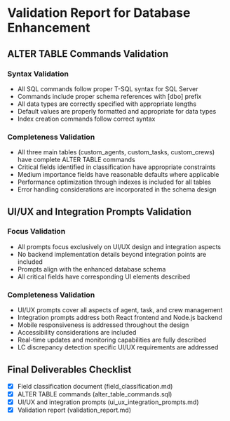 # Validation Report for Database Enhancement

## ALTER TABLE Commands Validation

### Syntax Validation
- All SQL commands follow proper T-SQL syntax for SQL Server
- Commands include proper schema references with [dbo] prefix
- All data types are correctly specified with appropriate lengths
- Default values are properly formatted and appropriate for data types
- Index creation commands follow correct syntax

### Completeness Validation
- All three main tables (custom_agents, custom_tasks, custom_crews) have complete ALTER TABLE commands
- Critical fields identified in classification have appropriate constraints
- Medium importance fields have reasonable defaults where applicable
- Performance optimization through indexes is included for all tables
- Error handling considerations are incorporated in the schema design

## UI/UX and Integration Prompts Validation

### Focus Validation
- All prompts focus exclusively on UI/UX design and integration aspects
- No backend implementation details beyond integration points are included
- Prompts align with the enhanced database schema
- All critical fields have corresponding UI elements described

### Completeness Validation
- UI/UX prompts cover all aspects of agent, task, and crew management
- Integration prompts address both React frontend and Node.js backend
- Mobile responsiveness is addressed throughout the design
- Accessibility considerations are included
- Real-time updates and monitoring capabilities are fully described
- LC discrepancy detection specific UI/UX requirements are addressed

## Final Deliverables Checklist
- [x] Field classification document (field_classification.md)
- [x] ALTER TABLE commands (alter_table_commands.sql)
- [x] UI/UX and integration prompts (ui_ux_integration_prompts.md)
- [x] Validation report (validation_report.md)
